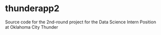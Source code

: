 # thunderapp2
Source code for the 2nd-round project for the Data Science Intern Position at Oklahoma City Thunder
